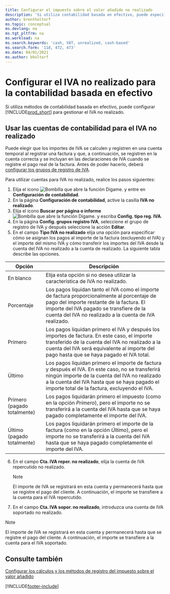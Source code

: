 ```yaml
---
title: Configurar el impuesto sobre el valor añadido no realizado
description: 'Si utiliza contabilidad basada en efectivo, puede especificar cómo gestionar el IVA no realizado para venta y compras.'
author: brentholtorf
ms.topic: conceptual
ms.devlang: na
ms.tgt_pltfrm: na
ms.workload: na
ms.search.keywords: 'cash, VAT, unrealized, cash-based'
ms.search.form: '118, 472, 473'
ms.date: 04/01/2021
ms.author: bholtorf
---
```


# <a name="set-up-unrealized-vat-for-cash-based-accounting"></a>Configurar el IVA no realizado para la contabilidad basada en efectivo

Si utiliza métodos de contabilidad basada en efectivo, puede configurar [!INCLUDE[prod_short](includes/prod_short.md)] para gestionar el IVA no realizado.

## <a name="to-use-general-ledger-accounts-for-unrealized-vat"></a>Usar las cuentas de contabilidad para el IVA no realizado

Puede elegir que los importes de IVA se calculen y registren en una cuenta temporal al registrar una factura y que, a continuación, se registren en la cuenta correcta y se incluyan en las declaraciones de IVA cuando se registre el pago real de la factura. Antes de poder hacerlo, deberá [configurar los grupos de registro de IVA](finance-setup-vat.md).

Para utilizar cuentas para IVA no realizado, realice los pasos siguientes:

1. Elija el icono ![Bombilla que abre la función Dígame.](media/ui-search/search_small.png "Dígame qué desea hacer") y entre en **Configuración de contabilidad**.
2. En la página **Configuración de contabilidad**, active la casilla **IVA no realizado**.
3. Elija el icono **Buscar por página o informe** ![Bombilla que abre la función Dígame.](media/ui-search/search_small.png "Dígame qué desea hacer") y escriba **Config. tipo reg. IVA**.
4. En la página **Config. grupos registro IVA**, seleccione el grupo de registro de IVA y después seleccione la acción **Editar**.
5. En el campo **Tipo IVA no realizado** elija una opción para especificar cómo se asignan los pagos al importe de la factura (excluyendo el IVA) y el importe del mismo IVA y cómo transferir los importes del IVA desde la cuenta del IVA no realizado a la cuenta de realizado. La siguiente tabla describe las opciones.

| Opción | Descripción |
| --- | --- |
| En blanco | Elija esta opción si no desea utilizar la característica de IVA no realizado. |
| Porcentaje | Los pagos liquidan tanto el IVA como el importe de factura proporcionalmente al porcentaje de pago del importe restante de la factura. El importe del IVA pagado se transfiere de la cuenta del IVA no realizado a la cuenta de IVA realizado. |
| Primero | Los pagos liquidan primero el IVA y después los importes de factura. En este caso, el importe transferido de la cuenta del IVA no realizado a la cuenta del IVA será equivalente al importe del pago hasta que se haya pagado el IVA total. |
| Último | Los pagos liquidan primero el importe de factura y después el IVA. En este caso, no se transferirá ningún importe de la cuenta del IVA no realizado a la cuenta del IVA hasta que se haya pagado el importe total de la factura, excluyendo el IVA. |
| Primero (pagado totalmente) | Los pagos liquidarán primero el impuesto (como en la opción _Primero_), pero el importe no se transferirá a la cuenta del IVA hasta que se haya pagado completamente el importe del IVA. |
| Último (pagado totalmente) | Los pagos liquidarán primero el importe de la factura (como en la opción _Último_), pero el importe no se transferirá a la cuenta del IVA hasta que se haya pagado completamente el importe del IVA. |

6. En el campo **Cta. IVA reper. no realizado**, elija la cuenta de IVA repercutido no realizado.

    > [!NOTE]  
    > El importe de IVA se registrará en esta cuenta y permanecerá hasta que se registre el pago del cliente. A continuación, el importe se transfiere a la cuenta para el IVA repercutido.
7. En el campo **Cta. IVA sopor. no realizado**, introduzca una cuenta de IVA soportado no realizado.

> [!NOTE]  
> El importe de IVA se registrará en esta cuenta y permanecerá hasta que se registre el pago del cliente. A continuación, el importe se transfiere a la cuenta para el IVA soportado.

## <a name="see-also"></a>Consulte también
[Configurar los cálculos y los métodos de registro del impuesto sobre el valor añadido](finance-setup-vat.md)

[!INCLUDE[footer-include](includes/footer-banner.md)]
